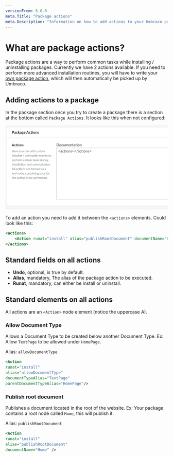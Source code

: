 ```yaml
---
versionFrom: 8.0.0
meta.Title: "Package actions"
meta.Description: "Information on how to add actions to your Umbraco package"
---
```


# What are package actions?

Package actions are a way to perform common tasks while installing / uninstalling packages. 
Currently we have 2 actions available. If you need to perform more advanced installation routines, you will have to write your [own package action](custom-package-actions.md), which will then automatically be picked up by Umbraco.

## Adding actions to a package

In the package section once you try to create a package there is a section at the bottom called `Package Actions`. It looks like this when not configured:

![Package action section in the backoffice](images/package-actions-section.png)

To add an action you need to add it between the `<actions>` elements. Could look like this:

```xml
<actions>
    <Action runat="install" alias="publishRootDocument" documentName="Home" />
</actions>
```

## Standard fields on all actions

- **Undo**, optional, is true by default.
- **Alias**, mandatory, The alias of the package action to be executed.
- **Runat**, mandatory, can either be install or uninstall.

## Standard elements on all actions

All actions are an `<Action>` node element (notice the uppercase A).

### Allow Document Type

Allows a Document Type to be created below another Document Type. Ex: Allow `TextPage` to be allowed under `HomePage`.

Alias: `allowDocumentType`

```xml
<Action 
runat="install"
alias="allowDocumentType"
documentTypeAlias="TextPage"
parentDocumentTypeAlias="HomePage"/>
```

### Publish root document

Publishes a document located in the root of the website. Ex: Your package contains a root node called `Home`, this will publish it.

Alias: `publishRootDocument`

```xml
<Action 
runat="install"
alias="publishRootDocument"
documentName="Home" />
```
